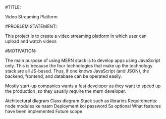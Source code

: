 #TITLE:

Video Streaming Platform

#PROBLEM STATEMENT:

This project is to create a video streaming platform in which user can upload and watch videos 


#MOTIVATION:

The main purpose of using MERN stack is to develop apps using JavaScript only. This is because the four technologies that make up the technology stack are all JS-based. Thus, if one knows JavaScript (and JSON), the backend, frontend, and database can be operated easily.

Mostly start-up companies wants a fast developer as they want to speed up the production ,so they usually require the mern developer.



Atchitectural diagram
Class diagram
Stack such as libraries
Requirements: node modules ke naam 
Deployment koi password
Ss optional
What features have been implemented 
Future scope
